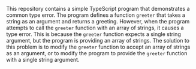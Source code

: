 This repository contains a simple TypeScript program that demonstrates a common type error. The program defines a function `greeter` that takes a string as an argument and returns a greeting. However, when the program attempts to call the `greeter` function with an array of strings, it causes a type error. This is because the `greeter` function expects a single string argument, but the program is providing an array of strings. The solution to this problem is to modify the `greeter` function to accept an array of strings as an argument, or to modify the program to provide the `greeter` function with a single string argument.